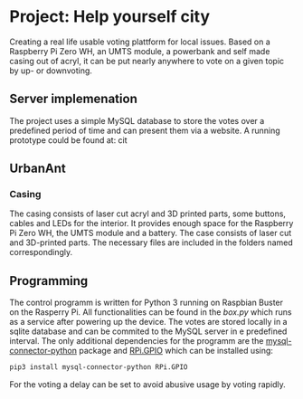 # Project: Help yourself city

Creating a real life usable voting plattform for local issues. Based on a Raspberry Pi Zero WH, an UMTS module, a powerbank and self made casing out of acryl, it can be put nearly anywhere to vote on a given topic by up- or downvoting.

## Server implemenation
The project uses a simple MySQL database to store the votes over a predefined period of time and can present them via a website. A running prototype could be found at: cit

## UrbanAnt

### Casing
The casing consists of laser cut acryl and 3D printed parts, some buttons, cables and LEDs for the interior. It provides enough space for the Raspberry Pi Zero WH, the UMTS module and a battery.
The case consists of laser cut and 3D-printed parts. The necessary files are included in the folders named correspondingly. 

## Programming
The control programm is written for Python 3 running on Raspbian Buster on the Rasperry Pi. All functionalities can be found in the *box.py* which runs as a service after powering up the device.
The votes are stored locally in a sqlite database and can be commited to the MySQL server in e predefined interval. The only additional dependencies for the programm are the [mysql-connector-python](https://pypi.org/project/mysql-connector-python/) package and [RPi.GPIO](https://pypi.org/project/RPi.GPIO/) which can be installed using:
```bash
pip3 install mysql-connector-python RPi.GPIO
```
For the voting a delay can be set to avoid abusive usage by voting rapidly.

